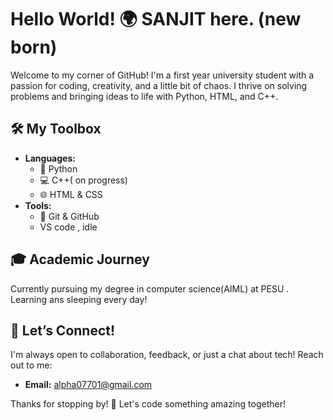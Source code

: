 # Hello World! 🌍 SANJIT here. (new born)

Welcome to my corner of GitHub! I'm a first year university student with a passion for coding, creativity, and a little bit of chaos. I thrive on solving problems and bringing ideas to life with Python, HTML, and C++.

## 🛠️ My Toolbox
- **Languages:** 
  - 🐍 Python 
  - 💻 C++( on progress)
  - 🌐 HTML & CSS
- **Tools:** 
  - 🔧 Git & GitHub 
  -  VS code , idle

## 🎓 Academic Journey
Currently pursuing my degree in computer science(AIML) at PESU . Learning ans sleeping every day!

## 💬 Let’s Connect!
I'm always open to collaboration, feedback, or just a chat about tech! Reach out to me:
- **Email:** alpha07701@gmail.com

Thanks for stopping by! 🚀 Let's code something amazing together!


